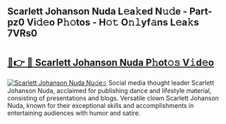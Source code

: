 ## Scarlett Johanson Nuda L𝚎a𝚔ed N𝚞𝚍e - Part-pz0 Vi𝚍𝚎o P𝚑𝚘tos - H𝚘𝚝 O𝚗𝚕yf𝚊ns L𝚎a𝚔s 7VRs0

# <h2><a href="http://kf0vuu.oniu.top/?m=Scarlett+Johanson+Nuda">🔗👉 🔴 Scarlett Johanson Nuda P𝚑ot𝚘𝚜 V𝚒d𝚎o</a></h2>

[![Scarlett Johanson Nuda Nu𝚍e𝚜](https://i.imgur.com/0qMVB7G.gif)](http://kf0vuu.oniu.top/?m=Scarlett+Johanson+Nuda)
Social media thought leader Scarlett Johanson Nuda, acclaimed for publishing dance and lifestyle material, consisting of presentations and blogs. Versatile clown Scarlett Johanson Nuda, known for their exceptional skills and accomplishments in entertaining audiences with humor and satire.  
